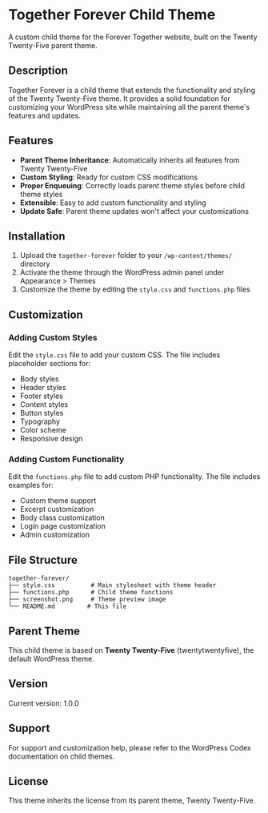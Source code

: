 # Together Forever Child Theme

A custom child theme for the Forever Together website, built on the Twenty Twenty-Five parent theme.

## Description

Together Forever is a child theme that extends the functionality and styling of the Twenty Twenty-Five theme. It provides a solid foundation for customizing your WordPress site while maintaining all the parent theme's features and updates.

## Features

- **Parent Theme Inheritance**: Automatically inherits all features from Twenty Twenty-Five
- **Custom Styling**: Ready for custom CSS modifications
- **Proper Enqueuing**: Correctly loads parent theme styles before child theme styles
- **Extensible**: Easy to add custom functionality and styling
- **Update Safe**: Parent theme updates won't affect your customizations

## Installation

1. Upload the `together-forever` folder to your `/wp-content/themes/` directory
2. Activate the theme through the WordPress admin panel under Appearance > Themes
3. Customize the theme by editing the `style.css` and `functions.php` files

## Customization

### Adding Custom Styles

Edit the `style.css` file to add your custom CSS. The file includes placeholder sections for:
- Body styles
- Header styles
- Footer styles
- Content styles
- Button styles
- Typography
- Color scheme
- Responsive design

### Adding Custom Functionality

Edit the `functions.php` file to add custom PHP functionality. The file includes examples for:
- Custom theme support
- Excerpt customization
- Body class customization
- Login page customization
- Admin customization

## File Structure

```
together-forever/
├── style.css          # Main stylesheet with theme header
├── functions.php      # Child theme functions
├── screenshot.png     # Theme preview image
└── README.md         # This file
```

## Parent Theme

This child theme is based on **Twenty Twenty-Five** (twentytwentyfive), the default WordPress theme.

## Version

Current version: 1.0.0

## Support

For support and customization help, please refer to the WordPress Codex documentation on child themes.

## License

This theme inherits the license from its parent theme, Twenty Twenty-Five.

